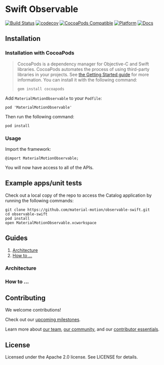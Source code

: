 # Swift Observable

[![Build Status](https://travis-ci.org/material-motion/observable-swift.svg?branch=develop)](https://travis-ci.org/material-motion/observable-swift)
[![codecov](https://codecov.io/gh/material-motion/observable-swift/branch/develop/graph/badge.svg)](https://codecov.io/gh/material-motion/observable-swift)
[![CocoaPods Compatible](https://img.shields.io/cocoapods/v/MaterialMotionObservable.svg)](https://cocoapods.org/pods/MaterialMotionObservable)
[![Platform](https://img.shields.io/cocoapods/p/MaterialMotionObservable.svg)](http://cocoadocs.org/docsets/MaterialMotionObservable)
[![Docs](https://img.shields.io/cocoapods/metrics/doc-percent/MaterialMotionObservable.svg)](http://cocoadocs.org/docsets/MaterialMotionObservable)

## Installation

### Installation with CocoaPods

> CocoaPods is a dependency manager for Objective-C and Swift libraries. CocoaPods automates the
> process of using third-party libraries in your projects. See
> [the Getting Started guide](https://guides.cocoapods.org/using/getting-started.html) for more
> information. You can install it with the following command:
>
>     gem install cocoapods

Add `MaterialMotionObservable` to your `Podfile`:

    pod 'MaterialMotionObservable'

Then run the following command:

    pod install

### Usage

Import the framework:

    @import MaterialMotionObservable;

You will now have access to all of the APIs.

## Example apps/unit tests

Check out a local copy of the repo to access the Catalog application by running the following
commands:

    git clone https://github.com/material-motion/observable-swift.git
    cd observable-swift
    pod install
    open MaterialMotionObservable.xcworkspace

## Guides

1. [Architecture](#architecture)
2. [How to ...](#how-to-...)

### Architecture

### How to ...

## Contributing

We welcome contributions!

Check out our [upcoming milestones](https://github.com/material-motion/observable-swift/milestones).

Learn more about [our team](https://material-motion.github.io/material-motion/team/),
[our community](https://material-motion.github.io/material-motion/team/community/), and
our [contributor essentials](https://material-motion.github.io/material-motion/team/essentials/).

## License

Licensed under the Apache 2.0 license. See LICENSE for details.
